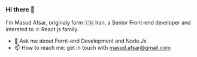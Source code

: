 ### Hi there 👋

I'm Masud Afsar, originaly form 🇮🇷 Iran, a Senior Front-end developer and intersted to ⚛️ React.js family.

- 💬 Ask me about Fornt-end Development and Node.Js
- 📫 How to reach me: get in touch with masud.afsar@gmail.com

